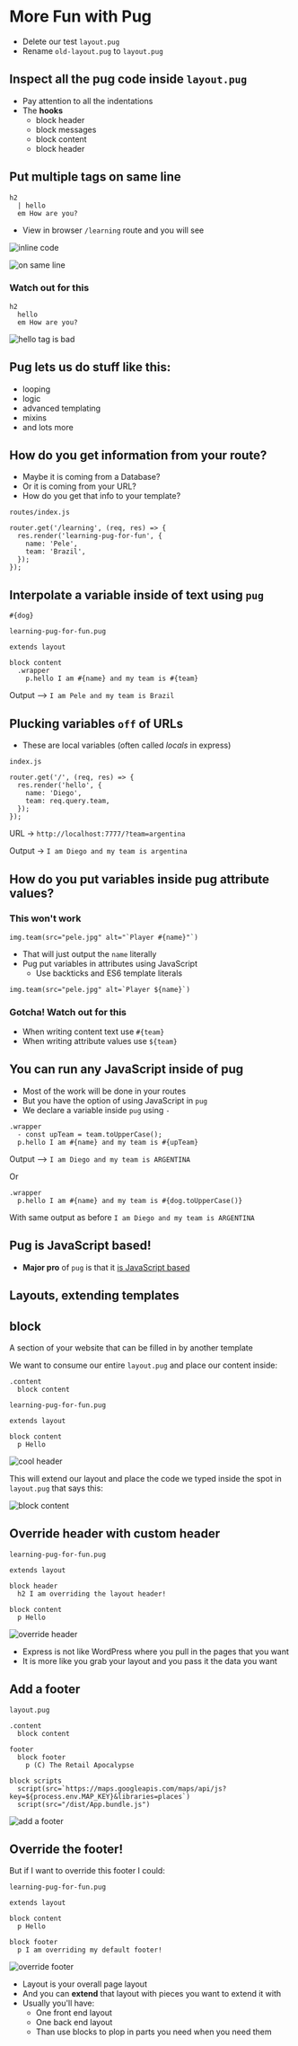 # More Fun with Pug
* Delete our test `layout.pug`
* Rename `old-layout.pug` to `layout.pug`

## Inspect all the pug code inside `layout.pug`
* Pay attention to all the indentations
* The **hooks**
  - block header
  - block messages
  - block content
  - block header

## Put multiple tags on same line
```
h2
  | hello
  em How are you?
```

* View in browser `/learning` route and you will see

![inline code](https://i.imgur.com/SDRFHua.png)

![on same line](https://i.imgur.com/OVvqnYj.png)

### Watch out for this
```
h2
  hello
  em How are you?
```

![hello tag is bad](https://i.imgur.com/IrRQyPS.png)

## Pug lets us do stuff like this:
* looping
* logic
* advanced templating
* mixins
* and lots more

## How do you get information from your route?
* Maybe it is coming from a Database?
* Or it is coming from your URL?
* How do you get that info to your template?

`routes/index.js`

```
router.get('/learning', (req, res) => {
  res.render('learning-pug-for-fun', {
    name: 'Pele',
    team: 'Brazil',
  });
});
```

## Interpolate a variable inside of text using `pug` 
`#{dog}`

`learning-pug-for-fun.pug`

```
extends layout

block content
  .wrapper
    p.hello I am #{name} and my team is #{team}
```

Output --> `I am Pele and my team is Brazil`

## Plucking variables `off` of URLs
* These are local variables (often called _locals_ in express)

`index.js`

```
router.get('/', (req, res) => {
  res.render('hello', {
    name: 'Diego',
    team: req.query.team,
  });
});
```

URL -> `http://localhost:7777/?team=argentina`

Output -> `I am Diego and my team is argentina`

## How do you put variables inside pug attribute values?
### This won't work
``img.team(src="pele.jpg" alt="`Player #{name}"`)``

* That will just output the `name` literally
* Pug put variables in attributes using JavaScript
    - Use backticks and ES6 template literals
 
 ``img.team(src="pele.jpg" alt=`Player ${name}`)``

### Gotcha! Watch out for this
* When writing content text use `#{team}`
* When writing attribute values use ``${team}``

## You can run any JavaScript inside of pug
* Most of the work will be done in your routes
* But you have the option of using JavaScript in `pug`
* We declare a variable inside `pug` using `-`

```
.wrapper
  - const upTeam = team.toUpperCase();
  p.hello I am #{name} and my team is #{upTeam}
```

Output --> `I am Diego and my team is ARGENTINA`

Or

```
.wrapper
  p.hello I am #{name} and my team is #{dog.toUpperCase()}
```

With same output as before `I am Diego and my team is ARGENTINA`

## Pug is JavaScript based!
* **Major pro** of `pug` is that it <u>is JavaScript based</u>

## Layouts, extending templates

## block
A section of your website that can be filled in by another template

We want to consume our entire `layout.pug` and place our content inside:

```
.content
  block content
```

`learning-pug-for-fun.pug`

```
extends layout

block content
  p Hello
```

![cool header](https://i.imgur.com/C6vta8A.png)

This will extend our layout and place the code we typed inside the spot in `layout.pug` that says this:

![block content](https://i.imgur.com/OZPP7JN.png)

## Override header with custom header
`learning-pug-for-fun.pug`

```
extends layout

block header
  h2 I am overriding the layout header!

block content
  p Hello
```

![override header](https://i.imgur.com/oxlKSZs.png)

* Express is not like WordPress where you pull in the pages that you want
* It is more like you grab your layout and you pass it the data you want

## Add a footer
`layout.pug`

```
.content
  block content
  
footer
  block footer
    p (C) The Retail Apocalypse 

block scripts
  script(src=`https://maps.googleapis.com/maps/api/js?key=${process.env.MAP_KEY}&libraries=places`)
  script(src="/dist/App.bundle.js")
```

![add a footer](https://i.imgur.com/D48ndft.png)

## Override the footer!
But if I want to override this footer I could:

`learning-pug-for-fun.pug`

```
extends layout

block content
  p Hello
  
block footer
  p I am overriding my default footer!
```

![override footer](https://i.imgur.com/R1XPZ4s.png)

* Layout is your overall page layout
* And you can **extend** that layout with pieces you want to extend it with
* Usually you'll have:
    * One front end layout
    * One back end layout
    * Than use blocks to plop in parts you need when you need them
